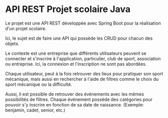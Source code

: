 # API REST Projet scolaire Java

Le projet est une API REST développée avec Spring Boot pour la réalisation d'un projet 
scolaire.

Ici, le sujet est de faire une API qui possède les CRUD pour chacun des objets.

Le contexte est une entreprise que différents utilisateurs peuvent se connecter et 
s'inscrire à l'application, particulier, club de sport, association ou entreprise. 
Ici, la connexion et l'inscription ne sont pas abordées.

Chaque utilisateur, peut à la fois retrouver des lieux pour pratiquer son sport mécanique,
mais aussi en rechercher à l'aide de filtres comme le choix du sport mécanique ou la difficulté.

Aussi, il est possible de retrouver des événements avec les mêmes possibilités de filtres. 
Chaque événement possède des catégories pour pouvoir s'y inscrire en fonction de sa date 
de naissance. (Exemple: benjamin, cadet, senior, etc.)